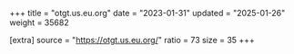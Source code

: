 +++
title = "otgt.us.eu.org"
date = "2023-01-31"
updated = "2025-01-26"
weight = 35682

[extra]
source = "https://otgt.us.eu.org/"
ratio = 73
size = 35
+++
